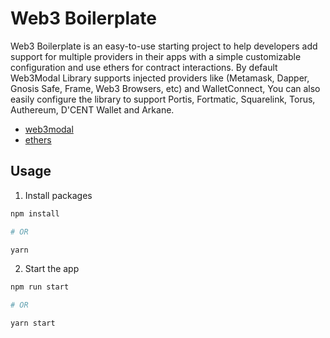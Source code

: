 # Web3 Boilerplate

Web3 Boilerplate is an easy-to-use starting project to help developers add support for multiple providers in their apps with a simple customizable configuration and use ethers for contract interactions.
By default Web3Modal Library supports injected providers like (Metamask, Dapper, Gnosis Safe, Frame, Web3 Browsers, etc) and WalletConnect, You can also easily configure the library to support Portis, Fortmatic, Squarelink, Torus, Authereum, D'CENT Wallet and Arkane.

- [web3modal](https://github.com/Web3Modal/web3modal/)
- [ethers](https://docs.ethers.io/v5/)

## Usage

1. Install packages

```bash
npm install

# OR

yarn
```

2. Start the app

```bash
npm run start

# OR

yarn start
```

